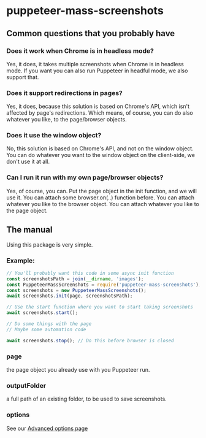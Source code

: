 # puppeteer-mass-screenshots

## Common questions that you probably have

### Does it work when Chrome is in headless mode?
Yes, it does, it takes multiple screenshots when Chrome is in headless mode.
If you want you can also run Puppeteer in headful mode, we also support that.

### Does it support redirections in pages?
Yes, it does, because this solution is based on Chrome's API, 
which isn't affected by page's redirections.
Which means, of course, you can do also whatever you like, 
to the page/browser objects.

### Does it use the window object?
No, this solution is based on Chrome's API, and not on the window object.
You can do whatever you want to the window object on the client-side, 
we don't use it at all.

### Can I run it run with my own page/browser objects?
Yes, of course, you can.
Put the page object in the init function, and we will use it.
You can attach some browser.on(..) function before.
You can attach whatever you like to the browser object.
You can attach whatever you like to the page object.

## The manual
Using this package is very simple.
### Example:
```javascript
// You'll probably want this code in some async init function
const screenshotsPath = join(__dirname, 'images');
const PuppeteerMassScreenshots = require('puppeteer-mass-screenshots');
const screenshots = new PuppeteerMassScreenshots();
await screenshots.init(page, screenshotsPath);

// Use the start function where you want to start taking screenshots
await screenshots.start();

// Do some things with the page
// Maybe some automation code

await screenshots.stop(); // Do this before browser is closed

```

### page 
the page object you already use with you Puppeteer run.

### outputFolder
a full path of an existing folder, to be used to save screenshots.

### options
See our [Advanced options page](Options.md "Puppeteer mass screenshots - advanced options") 


